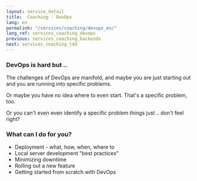 ```yaml
---
layout: service_detail
title:  Coaching - DevOps
lang: en
permalink: "/services/coaching/devops_en/"
lang_ref: services_coaching_devops
previous: services_coaching_backends
next: services_coaching_tdd
---
```

### DevOps is hard but ..
The challenges of DevOps are manifold, and maybe you are just starting out and you are running into specific problems.

Or maybe you have no idea where to even start. That's a specific problem, too.

Or you can't even even identify a specific problem things just .. don't feel right?

### What can I do for you?

- Deployment - what, how, when, where to
- Local server development "best practices"
- Minimizing downtime
- Rolling out a new feature
- Getting started from scratch with DevOps
